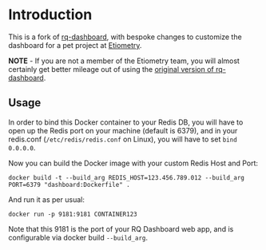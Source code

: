 Introduction
============

This is a fork of [rq-dashboard](https://github.com/Parallels/rq-dashboard), with bespoke changes to customize the dashboard for a pet project at [Etiometry](https://www.etiometry.com/).

**NOTE** - If you are not a member of the Etiometry team, you will almost certainly get better mileage out of using the [original version of rq-dashboard](https://github.com/Parallels/rq-dashboard).

## Usage

In order to bind this Docker container to your Redis DB, you will have to open up the Redis port on your machine (default is 6379), and in your redis.conf (`/etc/redis/redis.conf` on Linux), you will have to set `bind 0.0.0.0`.

Now you can build the Docker image with your custom Redis Host and Port:

    docker build -t --build_arg REDIS_HOST=123.456.789.012 --build_arg PORT=6379 "dashboard:Dockerfile" .

And run it as per usual:

    docker run -p 9181:9181 CONTAINER123

Note that this 9181 is the port of your RQ Dashboard web app, and is configurable via docker build `--build_arg`.
